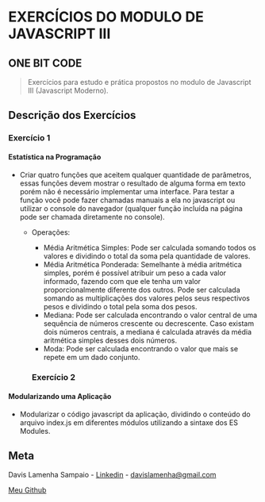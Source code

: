 # EXERCÍCIOS DO MODULO DE JAVASCRIPT III

## ONE BIT CODE

> Exercícios para estudo e prática propostos no modulo de Javascript III (Javascript Moderno).

## Descrição dos Exercícios

### Exercício 1

#### Estatística na Programação

- Criar quatro funções que aceitem qualquer quantidade de parâmetros, essas funções devem mostrar o resultado de alguma forma em texto porém não é necessário implementar uma interface. Para testar a função você pode fazer chamadas manuais a ela no javascript ou utilizar o console do navegador (qualquer função incluída na página pode ser chamada diretamente no console).

  - Operações:

    - Média Aritmética Simples: Pode ser calculada somando todos os valores e dividindo o total da soma pela quantidade de valores.
    - Média Aritmética Ponderada: Semelhante à média aritmética simples, porém é possível atribuir um peso a cada valor informado, fazendo com que ele tenha um valor proporcionalmente diferente dos outros. Pode ser calculada somando as multiplicações dos valores pelos seus respectivos pesos e dividindo o total pela soma dos pesos.
    - Mediana: Pode ser calculada encontrando o valor central de uma sequência de números crescente ou decrescente. Caso existam dois números centrais, a mediana é calculada através da média aritmética simples desses dois números.
    - Moda: Pode ser calculada encontrando o valor que mais se repete em um dado conjunto.

    ### Exercício 2

#### Modularizando uma Aplicação

- Modularizar o código javascript da aplicação, dividindo o conteúdo do arquivo index.js em diferentes módulos utilizando a sintaxe dos ES Modules.

## Meta

Davis Lamenha Sampaio - [Linkedin](https://www.linkedin.com/in/davislamenha/) - davislamenha@gmail.com

[Meu Github](https://github.com/davislamenha)
